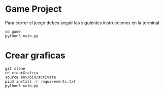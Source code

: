 # Game Project

Para correr el juego debes seguir las siguientes instrucciones en la terminal

```Sh
cd game
python3 main.py 
```

# Crear graficas

```Sh
git clone
cd crearGrafica
source env/bin/activate
pip3 install -r requirements.txt
python3 main.py 
```